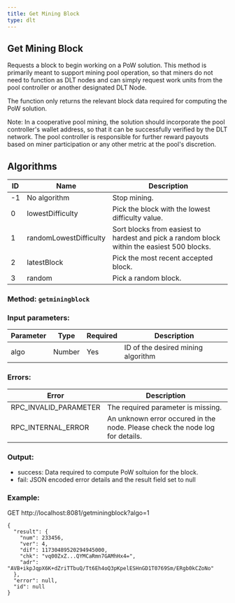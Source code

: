 ```yaml
---
title: Get Mining Block
type: dlt
---
```

## Get Mining Block
Requests a block to begin working on a PoW solution. This method is primarily meant to support mining pool operation, so that miners do not need to function as DLT nodes and can simply request work units from the pool controller or another designated DLT Node.

The function only returns the relevant block data required for computing the PoW solution.

Note: In a cooperative pool mining, the solution should incorporate the pool controller's wallet address, so that it can be successfully verified by the DLT network. The pool controller is responsible for further reward payouts based on miner participation or any other metric at the pool's discretion.

## Algorithms
| ID  | Name | Description |
| --- | --- | --- |
| -1 | No algorithm | Stop mining. |
| 0 | lowestDifficulty | Pick the block with the lowest difficulty value. |
| 1 | randomLowestDifficulty | Sort blocks from easiest to hardest and pick a random block within the easiest 500 blocks. |
| 2 | latestBlock | Pick the most recent accepted block. |
| 3 | random | Pick a random block. |

### Method: `getminingblock`
### Input parameters:
| Parameter | Type | Required | Description |
| --- | --- | --- | --- |
| algo | Number | Yes | ID of the desired mining algorithm |

### Errors:
| Error | Description |
| --- | --- |
| RPC_INVALID_PARAMETER | The required parameter is missing. |
| RPC_INTERNAL_ERROR | An unknown error occured in the node. Please check the node log for details. |


### Output:
- success: Data required to compute PoW soltuion for the block.
- fail: JSON encoded error details and the result field set to null

### Example:
GET http://localhost:8081/getminingblock?algo=1
```
{
  "result": {
    "num": 233456,
    "ver": 4,
    "dif": 11730489520294945000,
    "chk": "vq00ZxZ...QYMCaRmn7GAMhHx4=",
    "adr": "AVB+ikpJqpX6K+dZriTTbuQ/Tt6Eh4oQ3pKpelESHnGD1T0769Sm/ERgb0kCZoNo"
  },
  "error": null,
  "id": null
}
```
